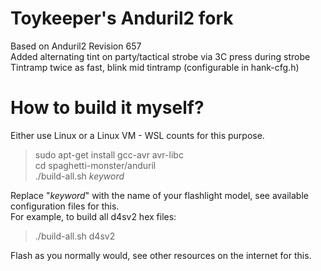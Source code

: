 # Toykeeper's Anduril2 fork
Based on Anduril2 Revision 657  
Added alternating tint on party/tactical strobe via 3C press during strobe  
Tintramp twice as fast, blink mid tintramp (configurable in hank-cfg.h)

# How to build it myself?
Either use Linux or a Linux VM - WSL counts for this purpose.  
> sudo apt-get install gcc-avr avr-libc  
> cd spaghetti-monster/anduril  
> ./build-all.sh *keyword*  


Replace "*keyword*" with the name of your flashlight model, see available configuration files for this.  
For example, to build all d4sv2 hex files:  
> ./build-all.sh d4sv2  

Flash as you normally would, see other resources on the internet for this.  
